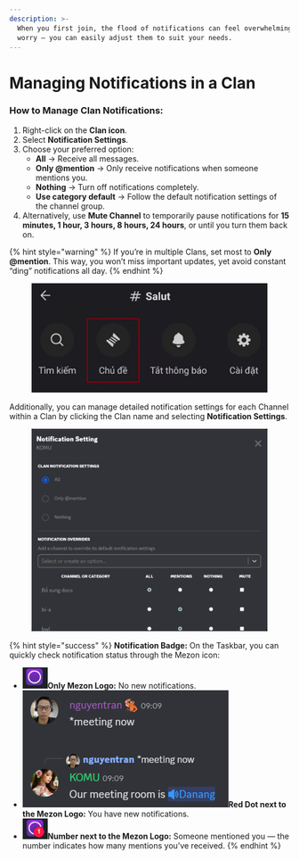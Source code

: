 ```yaml
---
description: >-
  When you first join, the flood of notifications can feel overwhelming. Don’t
  worry — you can easily adjust them to suit your needs.
---
```


# Managing Notifications in a Clan

### **How to Manage Clan Notifications:**

1. Right-click on the **Clan icon**.
2. Select **Notification Settings**.
3. Choose your preferred option:
   * **All** → Receive all messages.
   * **Only @mention** → Only receive notifications when someone mentions you.
   * **Nothing** → Turn off notifications completely.
   * **Use category default** → Follow the default notification settings of the channel group.
4. Alternatively, use **Mute Channel** to temporarily pause notifications for **15 minutes, 1 hour, 3 hours, 8 hours, 24 hours**, or until you turn them back on.

{% hint style="warning" %}
If you’re in multiple Clans, set most to **Only @mention**. This way, you won’t miss important updates, yet avoid constant “ding” notifications all day.
{% endhint %}

<figure><img src="../../../.gitbook/assets/image (63).png" alt=""><figcaption></figcaption></figure>

Additionally, you can manage detailed notification settings for each Channel within a Clan by clicking the Clan name and selecting **Notification Settings**.

<figure><img src="../../../.gitbook/assets/image (1).png" alt=""><figcaption></figcaption></figure>

{% hint style="success" %}
**Notification Badge:** On the Taskbar, you can quickly check notification status through the Mezon icon:

* <img src="../../../.gitbook/assets/image (1) (1).png" alt="" data-size="line">**Only Mezon Logo:** No new notifications.
* <img src="../../../.gitbook/assets/image (2).png" alt="" data-size="line">**Red Dot next to the Mezon Logo:** You have new notifications.
* <img src="../../../.gitbook/assets/image (156).png" alt="" data-size="line">**Number next to the Mezon Logo:** Someone mentioned you — the number indicates how many mentions you’ve received.
{% endhint %}
